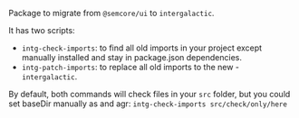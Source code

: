 Package to migrate from `@semcore/ui` to `intergalactic`.

It has two scripts:
- `intg-check-imports`: to find all old imports in your project except manually installed and stay in package.json dependencies.
- `intg-patch-imports`: to replace all old imports to the new - `intergalactic`.

By default, both commands will check files in your `src` folder, but you could set baseDir manually as and agr: `intg-check-imports src/check/only/here`